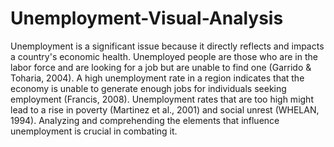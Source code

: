 # Unemployment-Visual-Analysis

Unemployment is a significant issue because it directly reflects and impacts a country's economic health. Unemployed people are those who are in the labor force and are looking for a job but are unable to find one (Garrido & Toharia, 2004). A high unemployment rate in a region indicates that the economy is unable to generate enough jobs for individuals seeking employment (Francis, 2008). Unemployment rates that are too high might lead to a rise in poverty (Martinez et al., 2001) and social unrest (WHELAN, 1994). Analyzing and comprehending the elements that influence unemployment is crucial in combating it. 
